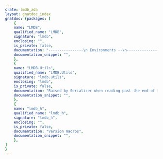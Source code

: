 ```yaml
---
crate: lmdb_ada
layout: gnatdoc_index
gnatdoc: {packages: [
    {
    name: "LMDB",
    qualified_name: "LMDB",
    signature: "lmdb",
    enclosing: "",
    is_private: false,
    documentation: "----------------\n Environments --\n----------------",
    documentation_snippet: "",
    },
    {
    name: "LMDB.Utils",
    qualified_name: "LMDB.Utils",
    signature: "lmdb.utils",
    enclosing: "lmdb",
    is_private: false,
    documentation: "Raised by Serializer when reading past the end of the available data.",
    documentation_snippet: "",
    },
    {
    name: "lmdb_h",
    qualified_name: "lmdb_h",
    signature: "lmdb_h",
    enclosing: "",
    is_private: false,
    documentation: "Version macros",
    documentation_snippet: "",
    },
]
}
---
```

